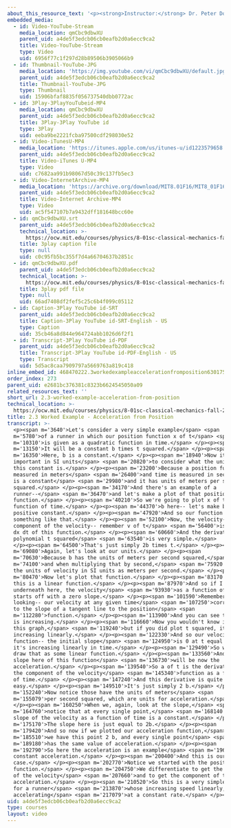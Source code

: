 ```yaml
---
about_this_resource_text: '<p><strong>Instructor:</strong> Dr. Peter Dourmashkin</p>'
embedded_media:
  - id: Video-YouTube-Stream
    media_location: qmCbc9dbwXU
    parent_uid: a4de5f3edcb06cb0eafb2d0a6ecc9ca2
    title: Video-YouTube-Stream
    type: Video
    uid: 6956f77c1f297d28b89506b3905066b9
  - id: Thumbnail-YouTube-JPG
    media_location: 'https://img.youtube.com/vi/qmCbc9dbwXU/default.jpg'
    parent_uid: a4de5f3edcb06cb0eafb2d0a6ecc9ca2
    title: Thumbnail-YouTube-JPG
    type: Thumbnail
    uid: 15906bfaf8835f056737540dbb0772ac
  - id: 3Play-3PlayYouTubeid-MP4
    media_location: qmCbc9dbwXU
    parent_uid: a4de5f3edcb06cb0eafb2d0a6ecc9ca2
    title: 3Play-3Play YouTube id
    type: 3Play
    uid: eeba9be2221fcba97500cdf298030e52
  - id: Video-iTunesU-MP4
    media_location: 'https://itunes.apple.com/us/itunes-u/id1223579658'
    parent_uid: a4de5f3edcb06cb0eafb2d0a6ecc9ca2
    title: Video-iTunes U-MP4
    type: Video
    uid: c7682aa991b98067d50c39c137fb5ec3
  - id: Video-InternetArchive-MP4
    media_location: 'https://archive.org/download/MIT8.01F16/MIT8_01F16_L02v03_360p.mp4'
    parent_uid: a4de5f3edcb06cb0eafb2d0a6ecc9ca2
    title: Video-Internet Archive-MP4
    type: Video
    uid: ac5f547107b7a9432dff181648bcc60e
  - id: qmCbc9dbwXU.srt
    parent_uid: a4de5f3edcb06cb0eafb2d0a6ecc9ca2
    technical_location: >-
      https://ocw.mit.edu/courses/physics/8-01sc-classical-mechanics-fall-2016/week-1-kinematics/2.3-worked-example-acceleration-from-position/2.3-worked-example-acceleration-from-position/qmCbc9dbwXU.srt
    title: 3play caption file
    type: null
    uid: c0c95fb5bc355f7d4a66704637b2851c
  - id: qmCbc9dbwXU.pdf
    parent_uid: a4de5f3edcb06cb0eafb2d0a6ecc9ca2
    technical_location: >-
      https://ocw.mit.edu/courses/physics/8-01sc-classical-mechanics-fall-2016/week-1-kinematics/2.3-worked-example-acceleration-from-position/2.3-worked-example-acceleration-from-position/qmCbc9dbwXU.pdf
    title: 3play pdf file
    type: null
    uid: 66ad7408df2fef5c25c6b4f099c05112
  - id: Caption-3Play YouTube id-SRT
    parent_uid: a4de5f3edcb06cb0eafb2d0a6ecc9ca2
    title: Caption-3Play YouTube id-SRT-English - US
    type: Caption
    uid: 35cb46a8d844e964724abb1026d6f2f1
  - id: Transcript-3Play YouTube id-PDF
    parent_uid: a4de5f3edcb06cb0eafb2d0a6ecc9ca2
    title: Transcript-3Play YouTube id-PDF-English - US
    type: Transcript
    uid: 5d5ac8caa7909797a5669763a819c418
inline_embed_id: 468470222.3workedexampleaccelerationfromposition63017556
order_index: 273
parent_uid: e2681bc376381c8323b6624545050a09
related_resources_text: ''
short_url: 2.3-worked-example-acceleration-from-position
technical_location: >-
  https://ocw.mit.edu/courses/physics/8-01sc-classical-mechanics-fall-2016/week-1-kinematics/2.3-worked-example-acceleration-from-position/2.3-worked-example-acceleration-from-position
title: 2.3 Worked Example - Acceleration from Position
transcript: >-
  <p><span m='3640'>Let's consider a very simple example</span> <span
  m='5780'>of a runner in which our position function x of t</span> <span
  m='10310'>is given as a quadratic function in time.</span> </p><p><span
  m='13150'>It will be a constant b times t squared.</span> </p><p><span
  m='16350'>Here, b is a constant.</span> </p><p><span m='18940'>Now it's always
  important in SI units</span> <span m='20820'>to consider what the units of
  this constant is.</span> </p><p><span m='23200'>Because a position function is
  measured in meters</span> <span m='26400'>and time is measured in seconds, b
  is a constant</span> <span m='29980'>and it has units of meters per second
  squared.</span> </p><p><span m='34170'>And there's an example of a
  runner--</span> <span m='36470'>and let's make a plot of that position
  function.</span> </p><p><span m='40210'>So we're going to plot x of t as a
  function of time.</span> </p><p><span m='44370'>b here-- let's make b a
  positive constant.</span> </p><p><span m='47920'>And so our function looks
  something like that.</span> </p><p><span m='52100'>Now, the velocity--
  component of the velocity-- remember v of t</span> <span m='56400'>is given by
  dx dt of this function.</span> </p><p><span m='60660'>And the derivative of a
  polynomial t squared</span> <span m='63540'>is very simple.</span>
  </p><p><span m='64500'>That's just simply 2b times t.</span> </p><p><span
  m='69080'>Again, let's look at our units.</span> </p><p><span
  m='70630'>Because b has the units of meters per second squared,</span> <span
  m='74100'>and when multiplying that by second,</span> <span m='75920'>we have
  the units of velocity in SI units as meters per second.</span> </p><p><span
  m='80470'>Now let's plot that function.</span> </p><p><span m='83170'>Notice
  this is a linear function.</span> </p><p><span m='87970'>And so if I plotted
  underneath here, the velocity</span> <span m='93930'>as a function of time, it
  starts off with a zero slope.</span> </p><p><span m='101590'>Remember we're
  looking-- our velocity at any given time</span> <span m='107250'>corresponds
  to the slope of a tangent line to the position</span> <span
  m='112280'>function.</span> </p><p><span m='113900'>And you can see that slope
  is increasing.</span> </p><p><span m='116660'>Now you wouldn't know it from
  this graph,</span> <span m='119240'>but if you did plot t squared, it's
  increasing linearly.</span> </p><p><span m='122330'>And so our velocity
  function-- the initial slope</span> <span m='124950'>is 0 at t equal 0, and
  it's increasing linearly in time.</span> </p><p><span m='129490'>So we'll just
  draw that as some linear function.</span> </p><p><span m='133560'>And the
  slope here of this function</span> <span m='136730'>will be now the
  acceleration.</span> </p><p><span m='139540'>So a of t is the derivative of
  the component of the velocity</span> <span m='145340'>function as a function
  of time.</span> </p><p><span m='147240'>And this derivative is quite
  easy.</span> </p><p><span m='149510'>It's just simply 2 b.</span> </p><p><span
  m='152240'>Now notice those have the units of meters</span> <span
  m='155079'>per second squared, which are units for acceleration.</span>
  </p><p><span m='160250'>When we, again, look at the slope,</span> <span
  m='164760'>notice that at every single point,</span> <span m='168140'>the
  slope of the velocity as a function of time is a constant.</span> </p><p><span
  m='175170'>The slope here is just equal to 2b.</span> </p><p><span
  m='179420'>And so now if we plotted our acceleration function,</span> <span
  m='185510'>we have this point 2 b, and every single point</span> <span
  m='189180'>has the same value of acceleration.</span> </p><p><span
  m='192790'>So here the acceleration is an example</span> <span m='196420'>of
  constant acceleration.</span> </p><p><span m='200400'>And this is our simplest
  case.</span> </p><p><span m='202770'>Notice we started with the position
  function.</span> </p><p><span m='204750'>We differentiate to get the component
  of the velocity</span> <span m='207660'>and to get the component of the
  acceleration.</span> </p><p><span m='210520'>So this is a very simple model
  for a runner</span> <span m='213870'>whose increasing speed linearly,
  accelerating</span> <span m='217079'>at a constant rate.</span> </p><p></p>
uid: a4de5f3edcb06cb0eafb2d0a6ecc9ca2
type: courses
layout: video
---
```

